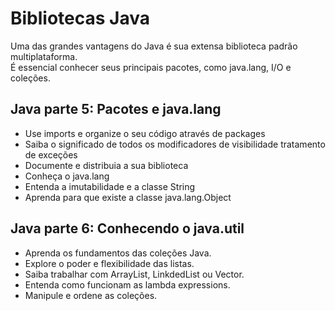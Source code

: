 # Bibliotecas Java

Uma das grandes vantagens do Java é sua extensa biblioteca padrão multiplataforma.   
É essencial conhecer seus principais pacotes, como java.lang, I/O e coleções.

## Java parte 5: Pacotes e java.lang
- Use imports e organize o seu código através de packages
- Saiba o significado de todos os modificadores de visibilidade tratamento de exceções
- Documente e distribuia a sua biblioteca
- Conheça o java.lang
- Entenda a imutabilidade e a classe String
- Aprenda para que existe a classe java.lang.Object

## Java parte 6: Conhecendo o java.util
- Aprenda os fundamentos das coleções Java.
- Explore o poder e flexibilidade das listas.
- Saiba trabalhar com ArrayList, LinkdedList ou Vector.
- Entenda como funcionam as lambda expressions.
- Manipule e ordene as coleções.
